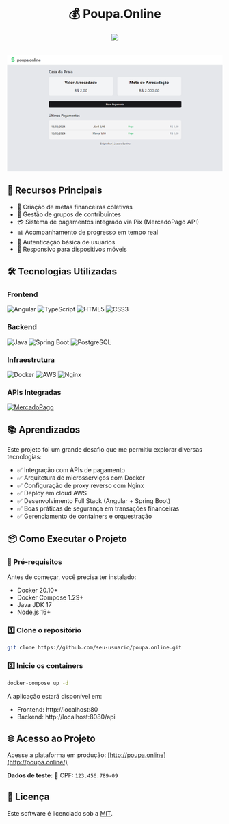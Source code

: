 <div align="center">
  <h1>💰 Poupa.Online</h1>

  <img src="https://skillicons.dev/icons?i=java,spring,angular,docker,postgresql,nginx,aws">
</div>

<br>

![Demo](https://raw.githubusercontent.com/leandrosantino/portfolio/refs/heads/master/public/poupaonline.png) <!-- Adicione um gif/demo real aqui -->

## 🚀 Recursos Principais

- 🎯 Criação de metas financeiras coletivas
- 👥 Gestão de grupos de contribuintes
- 💳 Sistema de pagamentos integrado via Pix (MercadoPago API)
- 📊 Acompanhamento de progresso em tempo real
- 🔐 Autenticação básica de usuários
- 📱 Responsivo para dispositivos móveis

## 🛠️ Tecnologias Utilizadas

### **Frontend**
![Angular](https://img.shields.io/badge/-Angular-DD0031?style=flat-square&logo=angular&logoColor=white)
![TypeScript](https://img.shields.io/badge/-TypeScript-007ACC?style=flat-square&logo=typescript&logoColor=white)
![HTML5](https://img.shields.io/badge/-HTML5-E34F26?style=flat-square&logo=html5&logoColor=white)
![CSS3](https://img.shields.io/badge/-CSS3-1572B6?style=flat-square&logo=css3&logoColor=white)

### **Backend**
![Java](https://img.shields.io/badge/-Java-007396?style=flat-square&logo=java&logoColor=white)
![Spring Boot](https://img.shields.io/badge/-Spring_Boot-6DB33F?style=flat-square&logo=spring-boot&logoColor=white)
![PostgreSQL](https://img.shields.io/badge/-PostgreSQL-336791?style=flat-square&logo=postgresql&logoColor=white)

### **Infraestrutura**
![Docker](https://img.shields.io/badge/-Docker-2496ED?style=flat-square&logo=docker&logoColor=white)
![AWS](https://img.shields.io/badge/-AWS-232F3E?style=flat-square&logo=amazon-aws&logoColor=white)
![Nginx](https://img.shields.io/badge/-Nginx-269539?style=flat-square&logo=nginx&logoColor=white)

### **APIs Integradas**
[![MercadoPago](https://img.shields.io/badge/-MercadoPago-009EE3?style=flat-square)](https://www.mercadopago.com.br)

## 📚 Aprendizados

Este projeto foi um grande desafio que me permitiu explorar diversas tecnologias:

- ✅ Integração com APIs de pagamento
- ✅ Arquitetura de microsserviços com Docker
- ✅ Configuração de proxy reverso com Nginx
- ✅ Deploy em cloud AWS
- ✅ Desenvolvimento Full Stack (Angular + Spring Boot)
- ✅ Boas práticas de segurança em transações financeiras
- ✅ Gerenciamento de containers e orquestração


## 📦 Como Executar o Projeto

### 🚧 Pré-requisitos

Antes de começar, você precisa ter instalado:
- Docker 20.10+
- Docker Compose 1.29+
- Java JDK 17
- Node.js 16+

### 1️⃣ Clone o repositório
```bash
git clone https://github.com/seu-usuario/poupa.online.git
```

### 2️⃣ Inicie os containers
```bash
docker-compose up -d
```
A aplicação estará disponível em:
 - Frontend: http://localhost:80
 - Backend: http://localhost:8080/api

## 🌐 Acesso ao Projeto

Acesse a plataforma em produção:
[http://poupa.online](http://poupa.online/)

**Dados de teste:**
👤 CPF: `123.456.789-09`

## 📄 Licença

Este software é licenciado sob a [MIT](https://choosealicense.com/licenses/mit/).
